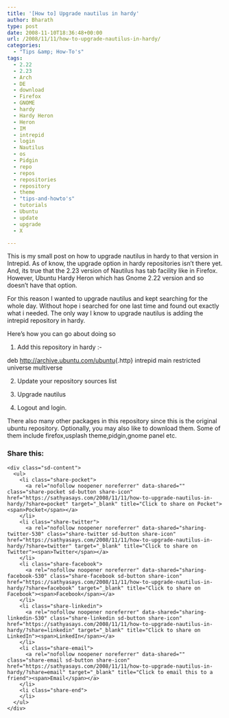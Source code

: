 ```yaml
---
title: '[How to] Upgrade nautilus in hardy'
author: Bharath
type: post
date: 2008-11-10T18:36:48+00:00
url: /2008/11/11/how-to-upgrade-nautilus-in-hardy/
categories:
  - "Tips &amp; How-To's"
tags:
  - 2.22
  - 2.23
  - Arch
  - DE
  - download
  - Firefox
  - GNOME
  - hardy
  - Hardy Heron
  - Heron
  - IM
  - intrepid
  - login
  - Nautilus
  - os
  - Pidgin
  - repo
  - repos
  - repositories
  - repository
  - theme
  - "tips-and-howto's"
  - tutorials
  - Ubuntu
  - update
  - upgrade
  - X

---
```

This is my small post on how to upgrade nautilus in hardy to that version in Intrepid. As of know, the upgrade option in hardy repositories isn&#8217;t there yet. And, its true that the 2.23 version of Nautilus has tab facility like in Firefox. However, Ubuntu Hardy Heron which has Gnome 2.22 version and so doesn&#8217;t have that option.

For this reason I wanted to upgrade nautilus and kept searching for the whole day. Without hope i searched for one last time and found out exactly what i needed. The only way I know to upgrade nautilus is adding the intrepid repository in hardy.

Here&#8217;s how you can go about doing so

1. Add this repository in hardy :-

deb <http://archive.ubuntu.com/ubuntu>{.http} intrepid main restricted universe multiverse

2. Update your repository sources list 

3. Upgrade nautilus 

4. Logout and login.

There also many other packages in this repository since this is the original ubuntu repository. Optionally, you may also like to download them. Some of them include firefox,usplash theme,pidgin,gnome panel etc.

<div class="sharedaddy sd-sharing-enabled">
  <div class="robots-nocontent sd-block sd-social sd-social-icon-text sd-sharing">
    <h3 class="sd-title">
      Share this:
    </h3>
    
    <div class="sd-content">
      <ul>
        <li class="share-pocket">
          <a rel="nofollow noopener noreferrer" data-shared="" class="share-pocket sd-button share-icon" href="https://sathyasays.com/2008/11/11/how-to-upgrade-nautilus-in-hardy/?share=pocket" target="_blank" title="Click to share on Pocket"><span>Pocket</span></a>
        </li>
        <li class="share-twitter">
          <a rel="nofollow noopener noreferrer" data-shared="sharing-twitter-530" class="share-twitter sd-button share-icon" href="https://sathyasays.com/2008/11/11/how-to-upgrade-nautilus-in-hardy/?share=twitter" target="_blank" title="Click to share on Twitter"><span>Twitter</span></a>
        </li>
        <li class="share-facebook">
          <a rel="nofollow noopener noreferrer" data-shared="sharing-facebook-530" class="share-facebook sd-button share-icon" href="https://sathyasays.com/2008/11/11/how-to-upgrade-nautilus-in-hardy/?share=facebook" target="_blank" title="Click to share on Facebook"><span>Facebook</span></a>
        </li>
        <li class="share-linkedin">
          <a rel="nofollow noopener noreferrer" data-shared="sharing-linkedin-530" class="share-linkedin sd-button share-icon" href="https://sathyasays.com/2008/11/11/how-to-upgrade-nautilus-in-hardy/?share=linkedin" target="_blank" title="Click to share on LinkedIn"><span>LinkedIn</span></a>
        </li>
        <li class="share-email">
          <a rel="nofollow noopener noreferrer" data-shared="" class="share-email sd-button share-icon" href="https://sathyasays.com/2008/11/11/how-to-upgrade-nautilus-in-hardy/?share=email" target="_blank" title="Click to email this to a friend"><span>Email</span></a>
        </li>
        <li class="share-end">
        </li>
      </ul>
    </div>
  </div>
</div>